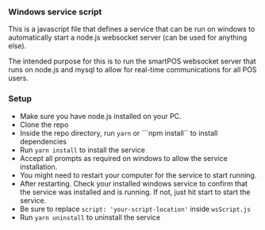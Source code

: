 ### Windows service script
This is a javascript file that defines a service that can be run on windows to automatically start a node.js websocket server (can be used for anything else).

The intended purpose for this is to run the smartPOS websocket server that runs on node.js and mysql to allow for real-time communications for all POS users.

### Setup
- Make sure you have node.js installed on your PC.
- Clone the repo
- Inside the repo directory, run ```yarn``` or ```npm install`` to install dependencies
- Run ```yarn install``` to install the service
- Accept all prompts as required on windows to allow the service installation.
- You might need to restart your computer for the service to start running.
- After restarting. Check your installed windows service to confirm that the service was installed and is running. If not, just hit start to start the service.
- Be sure to replace ```script: 'your-script-location'``` inside ```wsScript.js```
- Run ```yarn uninstall``` to uninstall the service